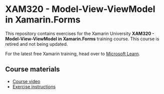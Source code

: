 # XAM320 - Model-View-ViewModel in Xamarin.Forms

This repository contains exercises for the Xamarin University **XAM320 - Model-View-ViewModel in Xamarin.Forms** training course. This course is retired and not being updated.

For the latest free Xamarin training, head over to [Microsoft Learn](https://aka.ms/learn-xamarin).

## Course materials

* [Course video](https://youtu.be/YrotYBsfOp8)
* [Exercise instructions](https://XamarinUniversity.github.io/XAM320/)
